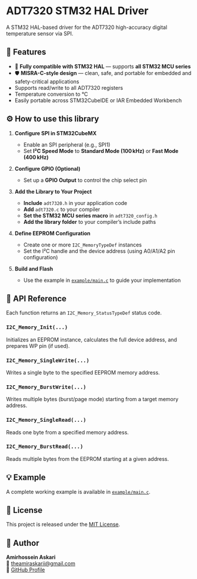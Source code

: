 # ADT7320 STM32 HAL Driver

A STM32 HAL-based driver for the ADT7320 high-accuracy digital temperature sensor via SPI.

## 🔧 Features
- 🔗 **Fully compatible with STM32 HAL** — supports **all STM32 MCU series**
- 🛡️ **MISRA-C-style design** — clean, safe, and portable for embedded and safety-critical applications
- Supports read/write to all ADT7320 registers
- Temperature conversion to °C
- Easily portable across STM32CubeIDE or IAR Embedded Workbench

## ⚙️ How to use this library

1. **Configure SPI in STM32CubeMX**
   - Enable an SPI peripheral (e.g., SPI1)
   - Set **I²C Speed Mode** to **Standard Mode (100 kHz)** or **Fast Mode (400 kHz)**

2. **Configure GPIO (Optional)**
   - Set up a **GPIO Output** to control the chip select pin

3. **Add the Library to Your Project**
   - **Include** `adt7320.h` in your application code
   - **Add** `adt7320.c` to your compiler
   - **Set the STM32 MCU series macro** in `adt7320_config.h`
   - **Add the library folder** to your compiler’s include paths

4. **Define EEPROM Configuration**
   - Create one or more `I2C_MemoryTypeDef` instances
   - Set the I²C handle and the device address (using A0/A1/A2 pin configuration)

5. **Build and Flash**  
   - Use the example in [`example/main.c`](./example/main.c) to guide your implementation

## 🧪 API Reference
Each function returns an `I2C_Memory_StatusTypeDef` status code.

### `I2C_Memory_Init(...)`  
Initializes an EEPROM instance, calculates the full device address, and prepares WP pin (if used).

### `I2C_Memory_SingleWrite(...)`  
Writes a single byte to the specified EEPROM memory address.

### `I2C_Memory_BurstWrite(...)`  
Writes multiple bytes (burst/page mode) starting from a target memory address.

### `I2C_Memory_SingleRead(...)`  
Reads one byte from a specified memory address.

### `I2C_Memory_BurstRead(...)`  
Reads multiple bytes from the EEPROM starting at a given address.

## 💡 Example
A complete working example is available in [`example/main.c`](./example/main.c).

## 📜 License
This project is released under the [MIT License](./LICENSE).

## 👤 Author
**Amirhossein Askari**  
📧 theamiraskarii@gmail.com  
🔗 [GitHub Profile](https://github.com/AmirhoseinAskari)

